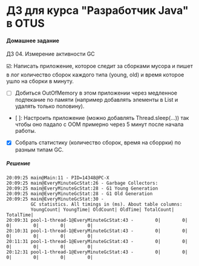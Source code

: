 ﻿# ДЗ для курса "Разработчик Java" в OTUS


#### Домашнее задание

ДЗ 04.  Измерение активности GC

:ballot_box_with_check:: Написать приложение, которое следит за сборками мусора и пишет в лог количество сборок каждого типа
(young, old) и время которое ушло на сборки в минуту.

- [ ] Добиться OutOfMemory в этом приложении через медленное подтекание по памяти (например добавлять
элементы в List и удалять только половину).

- [ ]: Настроить приложение (можно добавлять Thread.sleep(...)) так чтобы оно падало с OOM примерно через 5 минут
после начала работы.

- [x] Собрать статистику (количество сборок, время на сборрки) по разным типам GC.



##### Решение
```
20:09:25 main@Main:11 - PID=14348@PC-X
20:09:25 main@EveryMinuteGcStat:26 - Garbage Collectors:
20:09:25 main@EveryMinuteGcStat:28 - G1 Young Generation
20:09:25 main@EveryMinuteGcStat:28 - G1 Old Generation
20:09:25 main@EveryMinuteGcStat:30 - 
		 GC statistics. All timings in (ms). About table columns: 
		 YoungCount| YoungTime| OldCount| OldTime| TotalCount| TotalTime|
20:09:31 pool-1-thread-1@EveryMinuteGcStat:43 -        0|        0|        0|        0|        0|        0|
20:10:31 pool-1-thread-1@EveryMinuteGcStat:43 -        0|        0|        0|        0|        0|        0|
20:11:31 pool-1-thread-1@EveryMinuteGcStat:43 -        0|        0|        0|        0|        0|        0|
20:12:31 pool-1-thread-1@EveryMinuteGcStat:43 -        0|        0|        0|        0|        0|        0|

```
